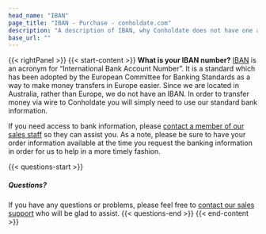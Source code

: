 ```yaml
---
head_name: "IBAN"
page_title: "IBAN - Purchase - conholdate.com"
description: "A description of IBAN, why Conholdate does not have one and how to send payment via wire."
base_url: ""
---
```

{{< rightPanel >}}
{{< start-content >}}
**What is your IBAN number?** [IBAN](https://en.wikipedia.org/wiki/International_Bank_Account_Number) is an acronym for “International Bank Account Number”. It is a standard which has been adopted by the European Committee for Banking Standards as a way to make money transfers in Europe easier. Since we are located in Australia, rather than Europe, we do not have an IBAN. In order to transfer money via wire to Conholdate you will simply need to use our standard bank information.

If you need access to bank information, please [contact a member of our sales staff](https://about.conholdate.com/contact/) so they can assist you. As a note, please be sure to have your order information available at the time you request the banking information in order for us to help in a more timely fashion.

{{< questions-start >}}
##### Questions?
If you have any questions or problems, please feel free to [contact our sales support](https://about.conholdate.com/contact/) who will be glad to assist.
{{< questions-end >}}
{{< end-content >}}